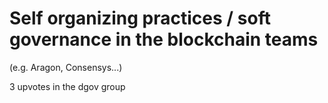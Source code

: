 # Self organizing practices / soft governance in the blockchain teams

\(e.g. Aragon, Consensys...\)

3 upvotes in the dgov group


